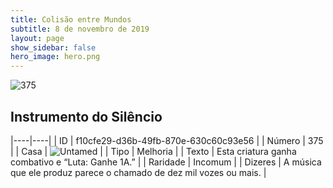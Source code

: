 ```yaml
---
title: Colisão entre Mundos
subtitle: 8 de novembro de 2019
layout: page
show_sidebar: false
hero_image: hero.png
---
```


![375](https://cdn.keyforgegame.com/media/card_front/pt/452_375_8G2HRF8J7PF5_pt.png)

## Instrumento do Silêncio

|----|----|
| ID | f10cfe29-d36b-49fb-870e-630c60c93e56 |
| Número | 375 |
| Casa | ![Untamed](https://archonarcana.com/images/thumb/b/bd/Untamed.png/22px-Untamed.png "Indomados") |
| Tipo | Melhoria |
| Texto | Esta criatura ganha combativo  e “Luta: Ganhe 1A.” |
| Raridade | Incomum |
| Dizeres | A música que ele produz parece o chamado  de dez mil vozes ou mais. |
